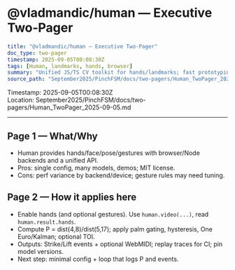@vladmandic/human — Executive Two‑Pager
======================================

```yaml
title: "@vladmandic/human — Executive Two‑Pager"
doc_type: two-pager
timestamp: 2025-09-05T00:08:30Z
tags: [Human, landmarks, hands, browser]
summary: "Unified JS/TS CV toolkit for hands/landmarks; fast prototyping path for PinchFSM inputs."
source_path: "September2025/PinchFSM/docs/two-pagers/Human_TwoPager_2025-09-05.md"
```

Timestamp: 2025-09-05T00:08:30Z  
Location: September2025/PinchFSM/docs/two-pagers/Human_TwoPager_2025-09-05.md

---

Page 1 — What/Why
-----------------

- Human provides hands/face/pose/gestures with browser/Node backends and a unified API.
- Pros: single config, many models, demos; MIT license.
- Cons: perf variance by backend/device; gesture rules may need tuning.

Page 2 — How it applies here
----------------------------

- Enable hands (and optional gestures). Use `human.video(...)`, read `human.result.hands`.
- Compute P = dist(4,8)/dist(5,17); apply palm gating, hysteresis, One Euro/Kalman; optional TOI.
- Outputs: Strike/Lift events + optional WebMIDI; replay traces for CI; pin model versions.
- Next step: minimal config + loop that logs P and events.
